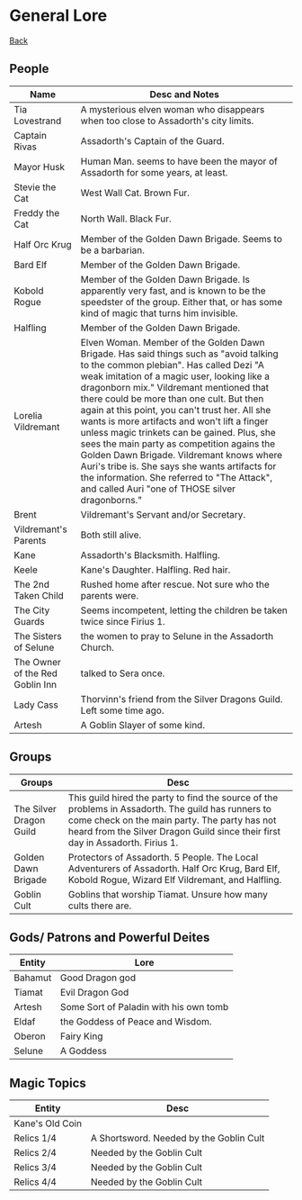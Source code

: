 # General Lore
[Back](ErubounesuWikiMain.md)

## People
Name | Desc and Notes
--- | ---
Tia Lovestrand | A mysterious elven woman who disappears when too close to Assadorth's city limits.
Captain Rivas | Assadorth's Captain of the Guard.
Mayor Husk | Human Man. seems to have been the mayor of Assadorth for some years, at least.
Stevie the Cat |    West Wall Cat. Brown Fur.
Freddy the Cat |    North Wall. Black Fur.
Half Orc Krug | Member of the Golden Dawn Brigade. Seems to be a barbarian.
Bard Elf | Member of the Golden Dawn Brigade.
Kobold Rogue | Member of the Golden Dawn Brigade. Is apparently very fast, and is known to be the speedster of the group. Either that, or has some kind of magic that turns him invisible.
Halfling | Member of the Golden Dawn Brigade.
Lorelia Vildremant | Elven Woman. Member of the Golden Dawn Brigade. Has said things such as "avoid talking to the common plebian". Has called Dezi "A weak imitation of a magic user, looking like a dragonborn mix." Vildremant mentioned that there could be more than one cult. But then again at this point, you can't trust her. All she wants is more artifacts and won't lift a finger unless magic trinkets can be gained. Plus, she sees the main party as competition agains the Golden Dawn Brigade. Vildremant knows where Auri's tribe is. She says she wants artifacts for the information. She referred to "The Attack", and called Auri "one of THOSE silver dragonborns."
Brent | Vildremant's Servant and/or Secretary.
Vildremant's Parents | Both still alive.
Kane | Assadorth's Blacksmith. Halfling.
Keele | Kane's Daughter. Halfling. Red hair.
The 2nd Taken Child | Rushed home after rescue. Not sure who the parents were.
The City Guards | Seems incompetent, letting the children be taken twice since Firius 1.
The Sisters of Selune | the women to pray to Selune in the Assadorth Church.
The Owner of the Red Goblin Inn | talked to Sera once.
Lady Cass | Thorvinn's friend from the Silver Dragons Guild. Left some time ago.
Artesh | A Goblin Slayer of some kind. 

## Groups
Groups | Desc
-- | --
The Silver Dragon Guild | This guild hired the party to find the source of the problems in Assadorth. The guild has runners to come check on the main party. The party has not heard from the Silver Dragon Guild since their first day in Assadorth. Firius 1.
Golden Dawn Brigade | Protectors of Assadorth. 5 People. The Local Adventurers of Assadorth. Half Orc Krug, Bard Elf, Kobold Rogue, Wizard Elf Vildremant, and Halfling.
Goblin Cult | Goblins that worship Tiamat. Unsure how many cults there are.

## Gods/ Patrons and Powerful Deites
Entity | Lore
--  |  --- 
Bahamut | Good Dragon god
Tiamat  | Evil Dragon God
Artesh  | Some Sort of Paladin with his own tomb
Eldaf   | the Goddess of Peace and Wisdom.
Oberon | Fairy King
Selune | A Goddess


## Magic Topics
Entity | Desc
-- | --
Kane's Old Coin | 
Relics 1/4 | A Shortsword. Needed by the Goblin Cult 
Relics 2/4 | Needed by the Goblin Cult 
Relics 3/4 | Needed by the Goblin Cult 
Relics 4/4 | Needed by the Goblin Cult 

